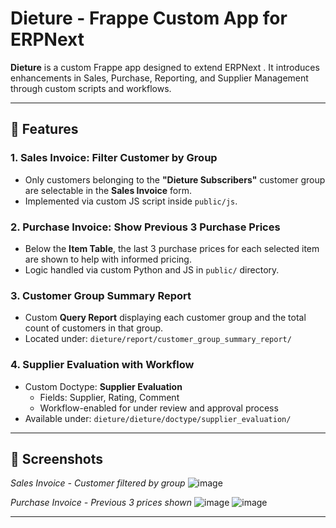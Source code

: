 # Dieture - Frappe Custom App for ERPNext

**Dieture** is a custom Frappe app designed to extend ERPNext . It introduces enhancements in Sales, Purchase, Reporting, and Supplier Management through custom scripts and workflows.

---

## 🔧 Features

### 1. Sales Invoice: Filter Customer by Group
- Only customers belonging to the **"Dieture Subscribers"** customer group are selectable in the **Sales Invoice** form.
- Implemented via custom JS script inside `public/js`.

### 2. Purchase Invoice: Show Previous 3 Purchase Prices
- Below the **Item Table**, the last 3 purchase prices for each selected item are shown to help with informed pricing.
- Logic handled via custom Python and JS in `public/` directory.

### 3. Customer Group Summary Report
- Custom **Query Report** displaying each customer group and the total count of customers in that group.
- Located under: `dieture/report/customer_group_summary_report/`

### 4. Supplier Evaluation with Workflow
- Custom Doctype: **Supplier Evaluation**
  - Fields: Supplier, Rating, Comment
  - Workflow-enabled for under review and approval process
- Available under: `dieture/dieture/doctype/supplier_evaluation/`

---


## 📸 Screenshots



*Sales Invoice - Customer filtered by group*
![image](https://github.com/user-attachments/assets/c932035b-9803-4ee5-8807-cefc51d97065)


*Purchase Invoice - Previous 3 prices shown*
![image](https://github.com/user-attachments/assets/e3af0b57-deb1-4cc4-967b-b0a7b6882af1)
![image](https://github.com/user-attachments/assets/eba76da0-5831-4e26-a7f2-b1ccf4f3dd57)



---
